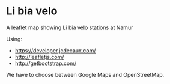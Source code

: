 Li bia velo
===========

A leaflet map showing Li bia velo stations at Namur

Using:
* https://developer.jcdecaux.com/
* http://leafletjs.com/
* http://getbootstrap.com/

We have to choose between Google Maps and OpenStreetMap.
